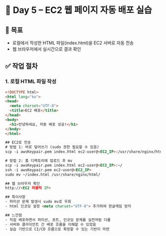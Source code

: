 # 🚀 Day 5 – EC2 웹 페이지 자동 배포 실습

## 🔧 목표

- 로컬에서 작성한 HTML 파일(index.html)을 EC2 서버로 자동 전송
- 웹 브라우저에서 실시간으로 결과 확인

## ✅ 작업 절차

### 1. 로컬 HTML 파일 작성

```html
<!DOCTYPE html>
<html lang="ko">
<head>
  <meta charset="UTF-8">
  <title>EC2 배포</title>
</head>
<body>
  <h1>안녕하세요, 자동 배포 성공!</h1>
</body>
</html>

## EC2로 전송
# 방법 1: 바로 덮어쓰기 (sudo 권한 필요할 수 있음)
scp -i awsKeypair.pem index.html ec2-user@<EC2_IP>:/usr/share/nginx/html/

# 방법 2: 홈 디렉토리에 업로드 후 mv
scp -i awsKeypair.pem index.html ec2-user@<EC2_IP>:~/
ssh -i awsKeypair.pem ec2-user@<EC2_IP>
sudo mv ~/index.html /usr/share/nginx/html/

## 웹 브라우저 확인
http://<EC2 퍼블릭 IP>

## 특이사항
- 퍼미션 문제 발생시 sudo mv로 우회
- html 인코딩 설정 <meta charset="UTF-8"> 추가하여 한글깨짐 방지

## 느낀점
- 직접 배포하면서 퍼미션, 포트, 인코딩 문제를 실전처럼 다룸
- 서버와 클라이언트 간 배포 흐름을 이해할 수 있었음
- 실습 기반으로 CI/CD 흐름으로 확장할 수 있는 기반이 마련

